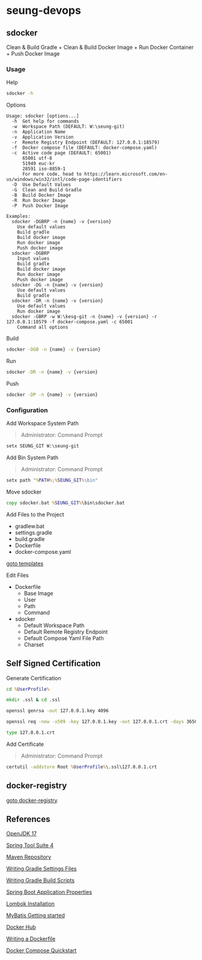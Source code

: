 # seung-devops

## sdocker

Clean & Build Gradle + Clean & Build Docker Image + Run Docker Container + Push Docker Image

### Usage

Help

```cmd
sdocker -h
```

Options

```
Usage: sdocker [options...]
  -h  Get help for commands
  -w  Workspace Path (DEFAULT: W:\seung-git)
  -n  Application Name
  -v  Application Version
  -r  Remote Registry Endpoint (DEFAULT: 127.0.0.1:18579)
  -f  Docker compose file (DEFAULT: docker-compose.yaml)
  -c  Active code page (DEFAULT: 65001)
      65001 utf-8
      51949 euc-kr
      28591 iso-8859-1
      For more code, head to https://learn.microsoft.com/en-us/windows/win32/intl/code-page-identifiers
  -D  Use Default Values
  -G  Clean and Build Gradle
  -B  Build Docker Image
  -R  Run Docker Image
  -P  Push Docker Image

Examples:
  sdocker -DGBRP -n {name} -v {version}
    Use default values
    Build gradle
    Build docker image
    Run docker image
    Push docker image
  sdocker -DGBRP
    Input values
    Build gradle
    Build docker image
    Run docker image
    Push docker image
  sdocker -DG -n {name} -v {version}
    Use default values
    Build gradle
  sdocker -DR -n {name} -v {version}
    Use default values
    Run docker image
  sdocker -GBRP -w W:\kesg-git -n {name} -v {version} -r 127.0.0.1:18579 -f docker-compose.yaml -c 65001
    Command all options
```

Build

```cmd
sdocker -DGB -n {name} -v {version}
```

Run

```cmd
sdocker -DR -n {name} -v {version}
```

Push

```cmd
sdocker -DP -n {name} -v {version}
```

### Configuration

Add Workspace System Path

> Administrator: Command Prompt

```cmd
setx SEUNG_GIT W:\seung-git
```

Add Bin System Path

> Administrator: Command Prompt

```cmd
setx path "%PATH%;%SEUNG_GIT%\bin"
```

Move sdocker

```cmd
copy sdocker.bat %SEUNG_GIT%\bin\sdocker.bat
```

Add Files to the Project

- gradlew.bat
- settings.gradle
- build.gradle
- Dockerfile
- docker-compose.yaml

[goto templates](https://github.com/seung-dev/seung-devops/tree/main/sdocker/spring)

Edit Files

- Dockerfile
  - Base Image
  - User
  - Path
  - Command
- sdocker
  - Default Workspace Path
  - Default Remote Registry Endpoint
  - Default Compose Yaml File Path
  - Charset

## Self Signed Certification

Generate Certification

```cmd
cd %UserProfile%
```

```cmd
mkdir .ssl & cd .ssl
```

```cmd
openssl genrsa -out 127.0.0.1.key 4096
```

```cmd
openssl req -new -x509 -key 127.0.0.1.key -out 127.0.0.1.crt -days 3650 -subj "/C=KR/ST=Seoul/O=seung/CN=127.0.0.1/emailAddress=seung.dev@gmail.com" -addext "subjectAltName=IP:127.0.0.1" -text
```

```cmd
type 127.0.0.1.crt
```

Add Certificate

> Administrator: Command Prompt

```cmd
certutil -addstore Root %UserProfile%\.ssl\127.0.0.1.crt
```

## docker-registry

[goto docker-registry](https://github.com/seung-dev/seung-devops/tree/main/docker-registry)

## References

[OpenJDK 17](https://jdk.java.net/java-se-ri/17)

[Spring Tool Suite 4](https://spring.io/tools)

[Maven Repository](https://mvnrepository.com/)

[Writing Gradle Settings Files](https://docs.gradle.org/current/userguide/writing_settings_files.html)

[Writing Gradle Build Scripts](https://docs.gradle.org/current/userguide/writing_build_scripts.html)

[Spring Boot Application Properties](https://docs.spring.io/spring-boot/appendix/application-properties/index.html)

[Lombok Installation](https://projectlombok.org/setup/eclipse)

[MyBatis Getting started](https://mybatis.org/mybatis-3/getting-started.html)

[Docker Hub](https://hub.docker.com/)

[Writing a Dockerfile](https://docs.docker.com/guides/docker-concepts/building-images/writing-a-dockerfile/)

[Docker Compose Quickstart](https://docs.docker.com/compose/gettingstarted/)
